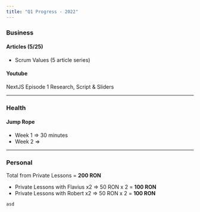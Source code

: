 ```yaml
---
title: "Q1 Progress - 2022"
---
```

### Business
#### Articles (5/25)
- Scrum Values (5 article series)

#### Youtube
NextJS Episode 1
	Research, Script & Sliders

---

### Health
#### Jump Rope
- Week 1 => 30 minutes
- Week 2 =>

---

### Personal
Total from Private Lessons = **200 RON**
- Private Lessons with Flavius x2 => 50 RON x 2 = **100 RON**
- Private Lessons with Robert x2 => 50 RON x 2 = **100 RON**

```ad-note
asd
```
